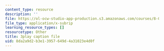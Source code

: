 ```yaml
---
content_type: resource
description: ''
file: https://ol-ocw-studio-app-production.s3.amazonaws.com/courses/8-01sc-classical-mechanics-fall-2016/8da2a9d2b3e13957649d4a31023e4d0f_7Mv5hT1nugQ.srt
file_type: application/x-subrip
learning_resource_types: []
resourcetype: Other
title: 3play caption file
uid: 8da2a9d2-b3e1-3957-649d-4a31023e4d0f
---
```

